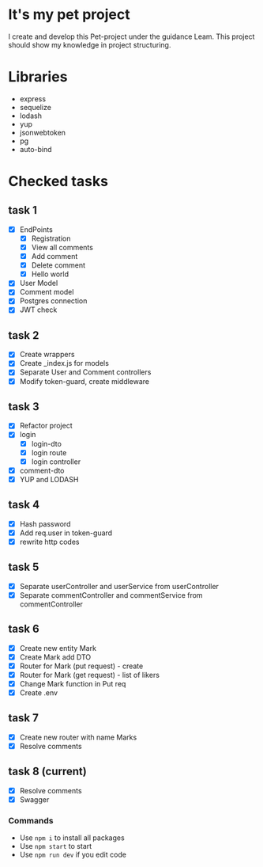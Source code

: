 ﻿# It's my pet project
I create and develop this Pet-project under the guidance Leam.
This project should show my knowledge in project structuring.

# Libraries
- express
- sequelize
- lodash
- yup
- jsonwebtoken
- pg
- auto-bind

# Checked tasks
## task 1
- [x] EndPoints
    - [x] Registration
    - [x] View all comments
    - [x] Add comment
    - [x] Delete comment
    - [x] Hello world
- [x] User Model
- [x] Comment model
- [x] Postgres connection
- [x] JWT check

## task 2
- [x] Create wrappers
- [x] Create _index.js for models
- [x] Separate User and Comment controllers
- [x] Modify token-guard, create middleware

## task 3
- [x] Refactor project
- [x] login
    - [x] login-dto
    - [x] login route
    - [x] login controller
- [x] comment-dto
- [x] YUP and LODASH

## task 4 
- [x] Hash password
- [x] Add req.user in token-guard
- [x] rewrite http codes

## task 5 
- [x] Separate userController and userService from userController
- [x] Separate commentController and commentService from commentController

## task 6 
- [x] Create new entity Mark
- [x] Create Mark add DTO
- [x] Router for Mark (put request) - create
- [x] Router for Mark (get request) - list of likers
- [x] Change Mark function in Put req
- [x] Create .env

## task 7 
- [x] Create new router with name Marks 
- [x] Resolve comments

## task 8 (current)
- [x] Resolve comments
- [x] Swagger

### Commands
- Use ```npm i``` to install all packages
- Use ```npm start``` to start
- Use ```npm run dev``` if you edit code